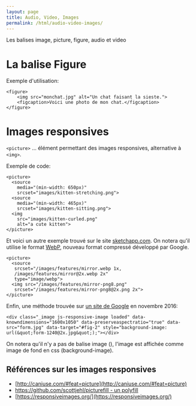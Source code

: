 ```yaml
---
layout: page
title: Audio, Video, Images
permalink: /html/audio-video-images/
---
```


Les balises image, picture, figure, audio et video

La balise Figure
===

Exemple d'utilisation:

~~~
<figure>
    <img src="monchat.jpg" alt="Un chat faisant la sieste.">
    <figcaption>Voici une photo de mon chat.</figcaption>
</figure>
~~~

Images responsives
===

`<picture>` ... élément permettant des images responsives, alternative à `<img>`.

Exemple de code:

~~~
<picture>
  <source 
    media="(min-width: 650px)"
    srcset="images/kitten-stretching.png">
  <source 
    media="(min-width: 465px)"
    srcset="images/kitten-sitting.png">
  <img 
    src="images/kitten-curled.png" 
    alt="a cute kitten">
</picture>
~~~

Et voici un autre exemple trouvé sur le site [sketchapp.com](https://www.sketchapp.com/features/). On notera qu'il utilise le format [WebP](https://fr.wikipedia.org/wiki/WebP), nouveau format compressé développé par Google.

~~~
<picture>
  <source 
   srcset="/images/features/mirror.webp 1x,
   /images/features/mirror@2x.webp 2x" 
   type="image/webp">
  <img src="/images/features/mirror-png8.png" 
   srcset="/images/features/mirror-png8@2x.png 2x">
</picture>
~~~

Enfin, une méthode trouvée sur [un site de Google](https://design.google.com/articles/introducing-pixate-and-form-1-3/) en novembre 2016: 

~~~
<div class="_image js-responsive-image loaded" data-knowndimensions="1600x1050" data-preserveaspectratio="true" data-src="form.jpg" data-target="#fig-2" style="background-image: url(&quot;form-1240@2x.jpg&quot;);"></div>
~~~

On notera qu'il n'y a pas de balise image (<img>), l'image est affichée comme image de fond en css (background-image).

## Références sur les images responsives

- [http://caniuse.com/#feat=picture](http://caniuse.com/#feat=picture)
- [https://github.com/scottjehl/picturefill - un polyfill]()
- [https://responsiveimages.org/](https://responsiveimages.org/)